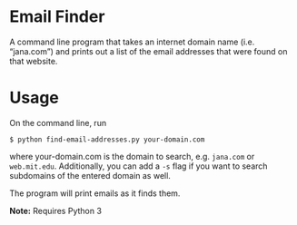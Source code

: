 # Email Finder

A command line program that takes an internet domain name (i.e. “jana.com”) and prints out a list of the email addresses that were found on that website.

# Usage

On the command line, run 

```
$ python find-email-addresses.py your-domain.com
```

where your-domain.com is the domain to search, e.g. `jana.com` or `web.mit.edu`. Additionally, you can add a `-s` flag if you want to search subdomains of the entered domain as well.

The program will print emails as it finds them.

**Note:** Requires Python 3
